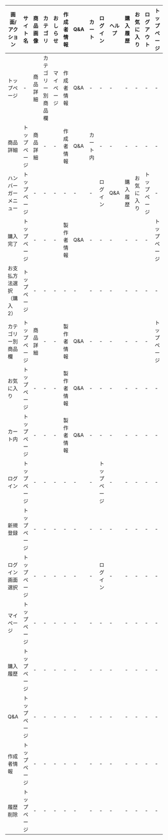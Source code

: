 |画面/アクション|サイト名|商品画像|カテゴリ|おしらせ|作成者情報|Q&A|カート|ログイン|ヘルプ|購入履歴|お気に入り|ログアウト|トップページ|確定|変更|登録|新規登録|
|---------------|--------|-------|--------|--------|---------|---|------|--------|-----|---------|---------|----------|------------|---|----|----|--------|
|トップページ|-|商品詳細|カテゴリー別商品欄|マイページ|作成者情報|Q&A|-|-|-|-|-|-|-|-|-|-|-|
|商品詳細|トップページ|商品詳細|-|-|作成者情報|Q&A|カート内|-|-|-|-|-|-|-|-|-|-|
|ハンバーガーメニュー|トップページ|-|-|-|-|-|-|ログイン|Q&A|購入履歴|お気に入り|トップページ|-|-|-|-|-|
|購入完了|トップページ|-|-|-|製作者情報|Q&A|-|-|-|-|-|-|トップページ|-|-|-|-|
|お支払方法選択（購入2）|トップページ|-|-|-|-|-|-|-|-|-|-|-|-|購入完了|マイページ|-|-|
|カテゴリー別商品欄|トップページ|商品詳細|-|-|製作者情報|Q&A|-|-|-|-|-|-|トップページ|-|-|-|-|
|お気に入り|トップページ|-|-|-|製作者情報|Q&A|-|-|-|-|-|-|-|-|トップページ|-|-|-|-|
|カート内|トップページ|-|-|-|製作者情報|Q&A|-|-|-|-|-|-|-|購入2|-|-|-|
|ログイン|トップページ|-|-|-|-|-|-|トップページ|-|-|-|-|-|-|-|-|-|
|新規登録|トップページ|-|-|-|-|-|-|-|-|-|-|-|-|-|-|トップページ|-|
|ログイン画面選択|トップページ|-|-|-|-|-|-|ログイン|-|-|-|-|-|-|-|-|新規登録|
|マイページ|トップページ|-|-|-|-|-|-|-|-|-|-|-|-|-|-|-|-|
|購入履歴|トップページ|-|-|-|-|-|-|-|-|-|-|-|-|-|-|-|-|
|Q&A|トップページ|-|-|-|-|-|-|-|-|-|-|-|-|-|-|-|-|
|作成者情報|トップページ|-|-|-|-|-|-|-|-|-|-|-|-|-|-|-|-|
|履歴削除|トップページ|-|-|-|-|-|-|-|-|-|-|-|-|-|-|-|-|
